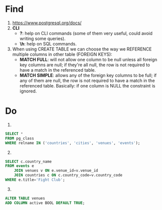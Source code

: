 # Find

1. https://www.postgresql.org/docs/
2. **CLI**  
	- **\?**: help on CLI commands (some of them very useful, could avoid writing some queries).
	- **\h**: help on SQL commands.
3. When using CREATE TABLE we can choose the way we REFERENCE multiple columns in other table (FOREIGN KEYS):  
	- **MATCH FULL**: will not allow one column to be null unless all foreign key columns are null; if they're all null, the row is not required to have a match in the referenced table.  
	- **MATCH SIMPLE**: allows any of the foreign key columns to be full; if any of them are null, the row is not required to have a match in the referenced table. Basically: if one column is NULL the constraint is ignored.  

# Do

1.
```sql
SELECT *
FROM pg_class
WHERE relname IN ('countries', 'cities', 'venues', 'events');
```
2.
```sql 
SELECT c.country_name
FROM events e
	JOIN venues v ON e.venue_id=v.venue_id
	JOIN countries c ON c.country_code=v.country_code
WHERE e.title='Fight Club';
```
3.
```sql
ALTER TABLE venues
ADD COLUMN active BOOL DEFAULT TRUE;
```
